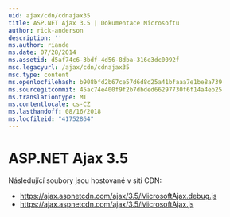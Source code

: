 ```yaml
---
uid: ajax/cdn/cdnajax35
title: ASP.NET Ajax 3.5 | Dokumentace Microsoftu
author: rick-anderson
description: ''
ms.author: riande
ms.date: 07/28/2014
ms.assetid: d5af74c6-3bdf-4d56-8dba-316e3dc0092f
msc.legacyurl: /ajax/cdn/cdnajax35
msc.type: content
ms.openlocfilehash: b908bfd2b67ce57d6d8d25a41bfaaa7e1be8a739
ms.sourcegitcommit: 45ac74e400f9f2b7dbded66297730f6f14a4eb25
ms.translationtype: MT
ms.contentlocale: cs-CZ
ms.lasthandoff: 08/16/2018
ms.locfileid: "41752864"
---
```

<a name="aspnet-ajax-35"></a>ASP.NET Ajax 3.5
====================
Následující soubory jsou hostované v síti CDN:

- https://ajax.aspnetcdn.com/ajax/3.5/MicrosoftAjax.debug.js
- https://ajax.aspnetcdn.com/ajax/3.5/MicrosoftAjax.js
